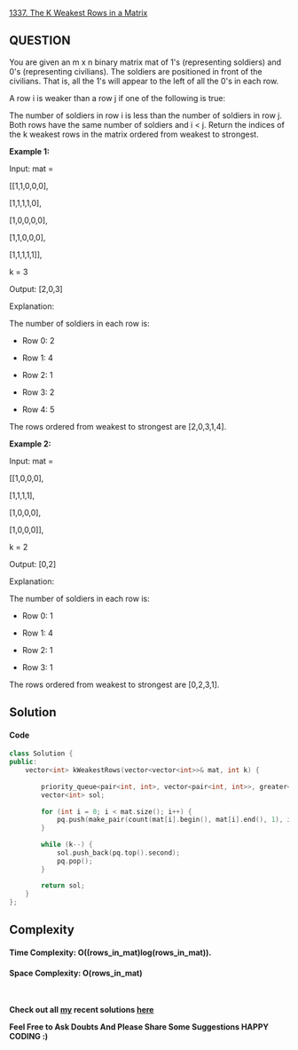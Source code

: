 [1337. The K Weakest Rows in a Matrix](https://leetcode.com/problems/the-k-weakest-rows-in-a-matrix/)

## **QUESTION**

You are given an m x n binary matrix mat of 1's (representing soldiers) and 0's (representing civilians). The soldiers are positioned in front of the civilians. That is, all the 1's will appear to the left of all the 0's in each row.

A row i is weaker than a row j if one of the following is true:

The number of soldiers in row i is less than the number of soldiers in row j.
Both rows have the same number of soldiers and i < j.
Return the indices of the k weakest rows in the matrix ordered from weakest to strongest.

 

__Example 1:__

Input: mat = 
  
[[1,1,0,0,0],
 
 [1,1,1,1,0],
 
 [1,0,0,0,0],
 
 [1,1,0,0,0],
 
 [1,1,1,1,1]], 

k = 3
  
Output: [2,0,3]

Explanation: 

The number of soldiers in each row is: 

- Row 0: 2 
  
- Row 1: 4 
  
- Row 2: 1 
  
- Row 3: 2 
  
- Row 4: 5 
  
The rows ordered from weakest to strongest are [2,0,3,1,4].
  
__Example 2:__

Input: mat = 
  
[[1,0,0,0],
 
 [1,1,1,1],
 
 [1,0,0,0],
 
 [1,0,0,0]], 

k = 2
  
Output: [0,2]

Explanation: 

The number of soldiers in each row is: 

- Row 0: 1 
  
- Row 1: 4 
  
- Row 2: 1 
  
- Row 3: 1 
  
The rows ordered from weakest to strongest are [0,2,3,1].


## **Solution**


#### **Code**

```cpp
class Solution {
public:
    vector<int> kWeakestRows(vector<vector<int>>& mat, int k) {
        
        priority_queue<pair<int, int>, vector<pair<int, int>>, greater<pair<int, int>>> pq;
        vector<int> sol;
        
        for (int i = 0; i < mat.size(); i++) {
            pq.push(make_pair(count(mat[i].begin(), mat[i].end(), 1), i));
        }
        
        while (k--) {
            sol.push_back(pq.top().second);
            pq.pop();
        }
        
        return sol;
    }
};
```

## **Complexity**

#### Time Complexity:  **O((rows_in_mat)log(rows_in_mat))**.

#### Space Complexity: **O(rows_in_mat)**

<br>

 __Check out all [my](https://leetcode.com/siddp6/) recent solutions [here](https://github.com/sidd6p/LeetCode)__

 
 __Feel Free to Ask Doubts
And Please Share Some Suggestions
HAPPY CODING :)__


